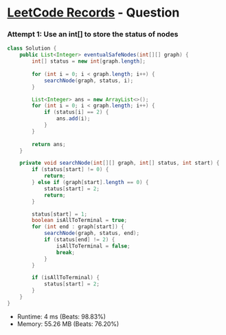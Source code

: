 # [LeetCode Records](../../README.md) - Question 

### Attempt 1: Use an int[] to store the status of nodes
```java
class Solution {
    public List<Integer> eventualSafeNodes(int[][] graph) {
        int[] status = new int[graph.length];
        
        for (int i = 0; i < graph.length; i++) {
            searchNode(graph, status, i);
        }

        List<Integer> ans = new ArrayList<>();
        for (int i = 0; i < graph.length; i++) {
            if (status[i] == 2) {
                ans.add(i);
            }
        }
        
        return ans;
    }

    private void searchNode(int[][] graph, int[] status, int start) {
        if (status[start] != 0) {
            return;
        } else if (graph[start].length == 0) {
            status[start] = 2;
            return;
        }

        status[start] = 1;
        boolean isAllToTerminal = true;
        for (int end : graph[start]) {
            searchNode(graph, status, end);
            if (status[end] != 2) {
                isAllToTerminal = false;
                break;
            }
        }

        if (isAllToTerminal) {
            status[start] = 2;
        }
    }
}
```
- Runtime: 4 ms (Beats: 98.83%)
- Memory: 55.26 MB (Beats: 76.20%)

<br>
